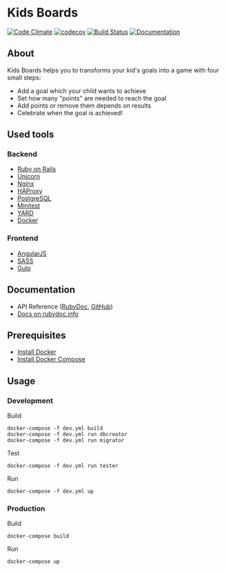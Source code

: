 # Kids Boards

[![Code Climate](https://codeclimate.com/github/korolvs/kidsboards/badges/gpa.svg)](https://codeclimate.com/github/korolvs/kidsboards)
[![codecov](https://codecov.io/gh/korolvs/kidsboards/branch/master/graph/badge.svg)](https://codecov.io/gh/korolvs/kidsboards)
[![Build Status](https://travis-ci.org/korolvs/kidsboards.svg)](https://travis-ci.org/korolvs/kidsboards)
[![Documentation](http://img.shields.io/badge/docs-rdoc.info-blue.svg)](http://www.rubydoc.info/github/korolvs/kidsboards/frames)

## About

Kids Boards helps you to transforms your kid's goals into a game with four small steps:

 - Add a goal which your child wants to achieve
 - Set how many "points" are needed to reach the goal
 - Add points or remove them depends on results
 - Celebrate when the goal is achieved!

## Used tools

### Backend
 - [Ruby on Rails](http://rubyonrails.org/)
 - [Unicorn](https://unicorn.bogomips.org/)
 - [Nginx](http://nginx.org/)
 - [HAProxy](http://www.haproxy.org/)
 - [PostgreSQL](http://www.postgresql.org/)
 - [Minitest](https://github.com/seattlerb/minitest)
 - [YARD](http://yardoc.org/)
 - [Docker](https://www.docker.com/)

### Frontend
 - [AngularJS](https://angularjs.org/)
 - [SASS](http://sass-lang.com/)
 - [Gulp](http://gulpjs.com/)

## Documentation
 - API Reference ([RubyDoc](http://www.rubydoc.info/github/korolvs/kidsboards/file/api/API.md), [GitHub](https://github.com/korolvs/kidsboards/blob/master/api/API.md))
 - [Docs on rubydoc.info](http://www.rubydoc.info/github/korolvs/kidsboards/frames)

## Prerequisites
 - [Install Docker](http://docs.docker.com/linux/started/)
 - [Install Docker Compose](http://docs.docker.com/compose/install/)

## Usage

### Development

Build

```
docker-compose -f dev.yml build
docker-compose -f dev.yml run dbcreator
docker-compose -f dev.yml run migrator
```

Test

```
docker-compose -f dev.yml run tester
```

Run

```
docker-compose -f dev.yml up
```

### Production

Build

```
docker-compose build
```

Run

```
docker-compose up
```
